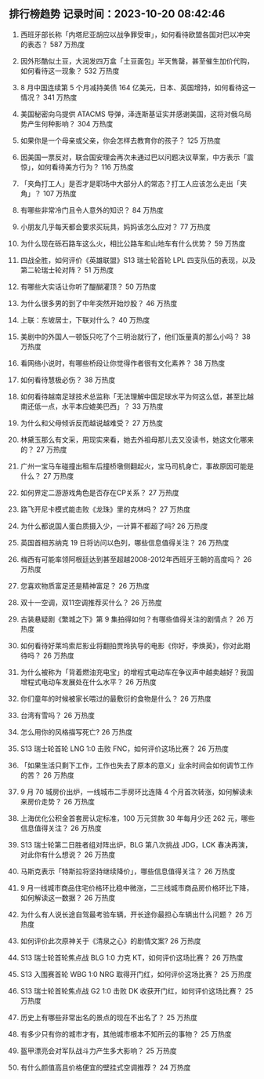 
## 排行榜趋势 记录时间：2023-10-20 08:42:46
  
  1. 西班牙部长称「内塔尼亚胡应以战争罪受审」，如何看待欧盟各国对巴以冲突的表态？ 587 万热度
    
  2. 因外形酷似土豆，大润发四万盒「土豆面包」半天售罄，甚至催生加价代购，如何看待这一现象？ 532 万热度
    
  3. 8 月中国连续第 5 个月减持美债 164 亿美元，日本、英国增持，如何看待这一情况？ 341 万热度
    
  4. 美国秘密向乌提供 ATACMS 导弹，泽连斯基证实并感谢美国，这将对俄乌局势产生何种影响？ 304 万热度
    
  5. 如果你是一个母亲或父亲，你会怎样去教育你的孩子？ 125 万热度
    
  6. 因美国一票反对，联合国安理会再次未通过巴以问题决议草案，中方表示「震惊」，如何看待美方行为？ 116 万热度
    
  7. 「夹角打工人」是否才是职场中大部分人的常态？打工人应该怎么走出「夹角」？ 107 万热度
    
  8. 有哪些非常冷门且令人意外的知识？ 84 万热度
    
  9. 小朋友几乎每天都会要求买玩具，妈妈该怎么应对？ 77 万热度
    
  10. 为什么现在砾石路车这么火，相比公路车和山地车有什么优势？ 59 万热度
    
  11. 四战全胜，如何评价《英雄联盟》S13 瑞士轮首轮 LPL 四支队伍的表现，以及第二轮瑞士轮对阵？ 51 万热度
    
  12. 有哪些大实话让你听了醍醐灌顶？ 50 万热度
    
  13. 为什么很多男的到了中年突然开始炒股？ 46 万热度
    
  14. 上联：东坡居士，下联对什么？ 40 万热度
    
  15. 美剧中的外国人一顿饭只吃了个三明治就行了，他们饭量真的那么小吗？ 38 万热度
    
  16. 看网络小说时，有哪些桥段让你觉得作者很有文化素养？ 38 万热度
    
  17. 如何看待慧极必伤？ 38 万热度
    
  18. 如何看待越南足球技术总监称「无法理解中国足球水平为何这么低，甚至比越南还低一点，水平本应媲美巴西」？ 33 万热度
    
  19. 为什么和父母倾诉反而越说越难受？ 27 万热度
    
  20. 林黛玉那么有文采，用现实来看，她去外祖母那儿去又没读书，她这文化哪来的？ 27 万热度
    
  21. 广州一宝马车碰撞出租车后撞桥墩侧翻起火，宝马司机身亡，事故原因可能是什么？ 27 万热度
    
  22. 如何界定二游游戏角色是否存在CP关系？ 27 万热度
    
  23. 路飞开尼卡模式能击败《龙珠》里的克林吗？ 27 万热度
    
  24. 为什么都说国人蛋白质摄入少，一计算不都超了吗? 26 万热度
    
  25. 英国首相苏纳克 19 日将访问以色列，哪些信息值得关注？ 26 万热度
    
  26. 梅西有可能率领阿根廷达到甚至超越2008-2012年西班牙王朝的高度吗？ 26 万热度
    
  27. 您喜欢物质富足还是精神富足？ 26 万热度
    
  28. 双十一空调，双11空调推荐买什么？ 26 万热度
    
  29. 古装悬疑剧《繁城之下》第 9 集拍得如何？有哪些值得关注的剧情点？ 26 万热度
    
  30. 如何看待好莱坞索尼影业将翻拍贾玲执导的电影《你好，李焕英》，你对此期待吗？ 26 万热度
    
  31. 为什么被称为「背着燃油充电宝」的增程式电动车在争议声中越卖越好？我国增程式电动车发展处在什么水平？ 26 万热度
    
  32. 你们童年的时候被家长喂过的最敷衍的食物是什么？ 26 万热度
    
  33. 台湾有雪吗？ 26 万热度
    
  34. 怎么用你的风格描写死亡? 26 万热度
    
  35. S13 瑞士轮首轮 LNG 1:0 击败 FNC，如何评价这场比赛？ 26 万热度
    
  36. 「如果生活只剩下工作，工作也失去了原本的意义」业余时间会如何调节工作的苦？ 26 万热度
    
  37. 9 月 70 城房价出炉，一线城市二手房环比连降 4 个月首次转涨，如何解读未来房价走势？ 26 万热度
    
  38. 上海优化公积金首套房认定标准，100 万元贷款 30 年每月少还 262 元，哪些信息值得关注？ 26 万热度
    
  39. S13 瑞士轮第二日胜者组对阵出炉，BLG 第八次挑战 JDG，LCK 春决再演，对此你有什么想说？ 26 万热度
    
  40. 马斯克表示「特斯拉将坚持继续降价」，哪些信息值得关注？ 26 万热度
    
  41. 9 月一线城市商品住宅价格环比稳中微涨，二三线城市商品房价格环比下降，如何解读这一数据？ 26 万热度
    
  42. 为什么有人说长途自驾最考验车辆，开长途你最担心车辆出什么问题？ 26 万热度
    
  43. 如何评价此次原神关于《清泉之心》的剧情文案? 26 万热度
    
  44. S13 瑞士轮首轮焦点战 BLG 1:0 力克 KT，如何评价这场比赛？ 26 万热度
    
  45. S13 入围赛首轮 WBG 1:0 NRG 取得开门红，如何评价这场比赛？ 25 万热度
    
  46. S13 瑞士轮首轮焦点战 G2 1:0 击败 DK 收获开门红，如何评价这场比赛？ 25 万热度
    
  47. 历史上有哪些非常出名的景点的现在不出名了？ 25 万热度
    
  48. 有多少只有你的城市才有，其他城市根本不知所云的事物？ 25 万热度
    
  49. 盔甲漂亮会对军队战斗力产生多大影响？ 25 万热度
    
  50. 有什么颜值高且价格便宜的壁挂式空调推荐？ 24 万热度
    